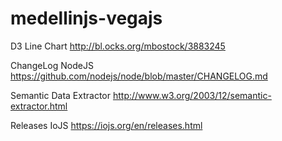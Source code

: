 # medellinjs-vegajs

D3 Line Chart
http://bl.ocks.org/mbostock/3883245

ChangeLog NodeJS
https://github.com/nodejs/node/blob/master/CHANGELOG.md

Semantic Data Extractor
http://www.w3.org/2003/12/semantic-extractor.html


Releases IoJS
https://iojs.org/en/releases.html